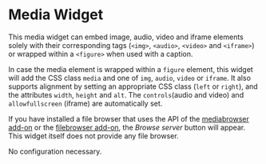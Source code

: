 # Media Widget

This media widget can embed image, audio, video and iframe elements solely with their corresponding tags (`<img>`, `<audio>`, `<video>` and `<iframe>`) or wrapped within a `<figure>` when used with a caption. 

In case the media element is wrapped within a `figure` element, this widget will add the CSS class `media` and one of `img`, `audio`, `video` or `iframe`. It also supports alignment by setting an appropriate CSS class (`left` or `right`), and the attributes `width`, `height` and `alt`. The `controls`(audio and video) and `allowfullscreen` (iframe) are automatically set.

If you have installed a file browser that uses the API of the [mediabrowser add-on](https:://ckeditor.com/cke4/addon/mediabrowser) or the [filebrowser add-on](https:://ckeditor.com/cke4/addon/filebrowser), the _Browse server_ button will appear. This widget itself does not provide any file browser.

No configuration necessary.
